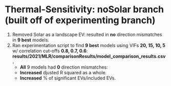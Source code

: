 # Thermal-Sensitivity: noSolar branch (built off of experimenting branch)
1) Removed Solar as a landscape EV: resulted in **no** direction mismatches in **9 best** models.
2) Ran experimentation script to find **9 best** models using VIFs **20, 15, 10, 5** w/ correlation cut-offs **0.8, 0.7, 0.6**: **results/2021/MLR/comparisonResults/model_comparison_results.csv.**
   * **All** 9 models had **0** direction mismatches:
   * **Increased** djusted R squared as a whole.
   * **Increased** % of significant EVs/included EVs.
